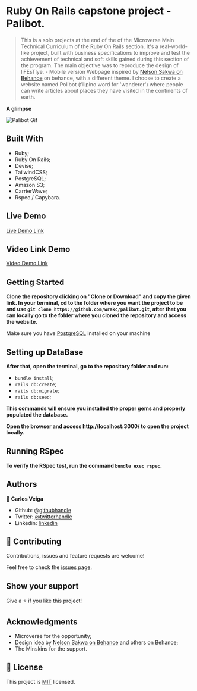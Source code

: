 # Ruby On Rails capstone project - Palibot.

>  This is a solo projects at the end of the of the Microverse Main Technical Curriculum of the Ruby On Rails section. It's a real-world-like project, built with business specifications to improve and test the achievement of technical and soft skills gained during this section of the program. The main objective was to reproduce the design of liFEsTlye. - Mobile version Webpage inspired by [Nelson Sakwa on Behance](https://www.behance.net/sakwadesignstudio) on behance, with a different theme. I choose to create a website named Polibot (filipino word for 'wanderer') where people can write articles about places they have visited in the continents of earth.

**A glimpse**

![Palibot Gif](app/assets/images/Palibot-Blog.gif)


## Built With

- Ruby;
- Ruby On Rails;
- Devise;
- TailwindCSS;
- PostgreSQL;
- Amazon S3;
- CarrierWave;
- Rspec / Capybara.

## Live Demo

[Live Demo Link](https://polibot-web.herokuapp.com/)

## Video Link Demo

[Video Demo Link](https://www.loom.com/share/e416c3ab3f8f426cbd06855469838186)

## Getting Started

**Clone the repository clicking on "Clone or Download" and copy the given link. In your terminal, cd to the folder where you want the project to be and use `git clone https://github.com/wrakc/palibot.git`, after that you can locally go to the folder where you cloned the repository and access the website.**

Make sure you have [PostgreSQL](https://www.postgresql.org/download/) installed on your machine

## Setting up DataBase

**After that, open the terminal, go to the repository folder and run:**
* `bundle install`;
* `rails db:create`;
* `rails db:migrate`;
* `rails db:seed`;

**This commands will ensure you installed the proper gems and properly populated the database.**

**Open the browser and access http://localhost:3000/ to open the project locally.**

## Running RSpec
**To verify the RSpec test, run the command `bundle exec rspec`.**


## Authors

👤 **Carlos Veiga**

- Github: [@githubhandle](https://github.com/carlosveigadev)
- Twitter: [@twitterhandle](https://twitter.com/carlosveigadev)
- Linkedin: [linkedin](https://linkedin.com/carlosveigadev)

## 🤝 Contributing

Contributions, issues and feature requests are welcome!

Feel free to check the [issues page](issues/).

## Show your support

Give a ⭐️ if you like this project!

## Acknowledgments

- Microverse for the opportunity;
- Design idea by [Nelson Sakwa on Behance](https://www.behance.net/sakwadesignstudio) and others on Behance;
- The Minskins for the support.

## 📝 License

This project is [MIT](LICENSE) licensed.
